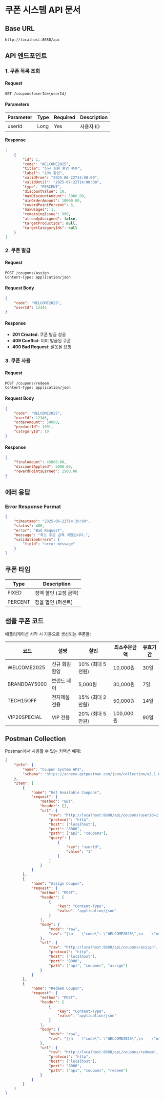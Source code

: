 # 쿠폰 시스템 API 문서

## Base URL
```
http://localhost:8080/api
```

## API 엔드포인트

### 1. 쿠폰 목록 조회

#### Request
```http
GET /coupons?userId={userId}
```

#### Parameters
| Parameter | Type | Required | Description |
|-----------|------|----------|-------------|
| userId | Long | Yes | 사용자 ID |

#### Response
```json
[
    {
        "id": 1,
        "code": "WELCOME2025",
        "title": "신규 회원 환영 쿠폰",
        "label": "10% 할인",
        "validFrom": "2025-06-22T14:00:00",
        "validUntil": "2025-07-22T14:00:00",
        "type": "PERCENT",
        "discountValue": 10,
        "maxDiscountAmount": 5000.00,
        "minOrderAmount": 10000.00,
        "rewardPointPercent": 5,
        "maxUsages": 1,
        "remainingIssue": 999,
        "alreadyAssigned": false,
        "targetProductIds": null,
        "targetCategoryIds": null
    }
]
```

### 2. 쿠폰 발급

#### Request
```http
POST /coupons/assign
Content-Type: application/json
```

#### Request Body
```json
{
    "code": "WELCOME2025",
    "userId": 12345
}
```

#### Response
- **201 Created**: 쿠폰 발급 성공
- **409 Conflict**: 이미 발급된 쿠폰
- **400 Bad Request**: 잘못된 요청

### 3. 쿠폰 사용

#### Request
```http
POST /coupons/redeem
Content-Type: application/json
```

#### Request Body
```json
{
    "code": "WELCOME2025",
    "userId": 12345,
    "orderAmount": 50000,
    "productId": 1001,
    "categoryId": 10
}
```

#### Response
```json
{
    "finalAmount": 45000.00,
    "discountApplied": 5000.00,
    "rewardPointsEarned": 2500.00
}
```

## 에러 응답

### Error Response Format
```json
{
    "timestamp": "2025-06-22T14:30:00",
    "status": 400,
    "error": "Bad Request",
    "message": "최소 주문 금액 미달입니다.",
    "validationErrors": {
        "field": "error message"
    }
}
```

## 쿠폰 타입

| Type | Description |
|------|-------------|
| FIXED | 정액 할인 (고정 금액) |
| PERCENT | 정율 할인 (퍼센트) |

## 샘플 쿠폰 코드

애플리케이션 시작 시 자동으로 생성되는 쿠폰들:

| 코드 | 설명 | 할인 | 최소주문금액 | 유효기간 |
|------|------|------|------------|--------|
| WELCOME2025 | 신규 회원 환영 | 10% (최대 5천원) | 10,000원 | 30일 |
| BRANDDAY5000 | 브랜드 데이 | 5,000원 | 30,000원 | 7일 |
| TECH15OFF | 전자제품 전용 | 15% (최대 2만원) | 50,000원 | 14일 |
| VIP20SPECIAL | VIP 전용 | 20% (최대 5만원) | 100,000원 | 90일 |

## Postman Collection

Postman에서 사용할 수 있는 커렉션 예제:

```json
{
    "info": {
        "name": "Coupon System API",
        "schema": "https://schema.getpostman.com/json/collection/v2.1.0/collection.json"
    },
    "item": [
        {
            "name": "Get Available Coupons",
            "request": {
                "method": "GET",
                "header": [],
                "url": {
                    "raw": "http://localhost:8080/api/coupons?userId=1",
                    "protocol": "http",
                    "host": ["localhost"],
                    "port": "8080",
                    "path": ["api", "coupons"],
                    "query": [
                        {
                            "key": "userId",
                            "value": "1"
                        }
                    ]
                }
            }
        },
        {
            "name": "Assign Coupon",
            "request": {
                "method": "POST",
                "header": [
                    {
                        "key": "Content-Type",
                        "value": "application/json"
                    }
                ],
                "body": {
                    "mode": "raw",
                    "raw": "{\n    \"code\": \"WELCOME2025\",\n    \"userId\": 1\n}"
                },
                "url": {
                    "raw": "http://localhost:8080/api/coupons/assign",
                    "protocol": "http",
                    "host": ["localhost"],
                    "port": "8080",
                    "path": ["api", "coupons", "assign"]
                }
            }
        },
        {
            "name": "Redeem Coupon",
            "request": {
                "method": "POST",
                "header": [
                    {
                        "key": "Content-Type",
                        "value": "application/json"
                    }
                ],
                "body": {
                    "mode": "raw",
                    "raw": "{\n    \"code\": \"WELCOME2025\",\n    \"userId\": 1,\n    \"orderAmount\": 50000\n}"
                },
                "url": {
                    "raw": "http://localhost:8080/api/coupons/redeem",
                    "protocol": "http",
                    "host": ["localhost"],
                    "port": "8080",
                    "path": ["api", "coupons", "redeem"]
                }
            }
        }
    ]
}
```